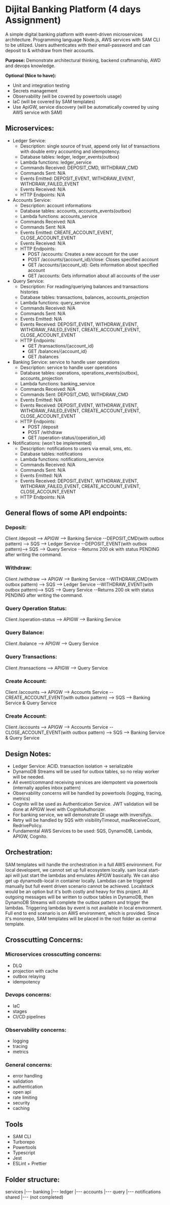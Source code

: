 # Dijital Banking Platform (4 days Assignment)

A simple digital banking platform with event-driven microservices architecture. Programming language Node.js, AWS services with SAM CLI to be utilized. Users authenticates with their email-password and can deposit to & withdraw from their accounts.

**Purpose:** Demonstrate architectural thinking, backend craftmanship, AWD and devops knowledge.

**Optional (Nice to have):** 
- Unit and integration testing
- Secrets management
- Observability (will be covered by powertools usage)
- IaC (will be covered by SAM templates)
- Use ApiGW, service discovery (will be automatically covered by using AWS service with SAM)

## Microservices:
- Ledger Service:
  - Description: single source of trust, append only list of transactions with double entry accounting and idempotency.
  - Database tables: ledger, ledger_events(outbox)
  - Lambda functions: ledger_service
  - Commands Received: DEPOSIT_CMD, WITHDRAW_CMD
  - Commands Sent: N/A
  - Events Emitted: DEPOSIT_EVENT, WITHDRAW_EVENT, WITHDRAW_FAILED_EVENT
  - Events Received: N/A
  - HTTP Endpoints: N/A
- Accounts Service:
  - Description: account informations
  - Database tables: accounts, accounts_events(outbox)
  - Lambda functions: accounts_service
  - Commands Received: N/A
  - Commands Sent: N/A
  - Events Emitted: CREATE_ACCOUNT_EVENT, CLOSE_ACCOUNT_EVENT
  - Events Received: N/A
  - HTTP Endpoints:
    - POST /accounts: Creates a new account for the user
    - POST /accounts/{account_id}/close: Closes specified account
    - GET /accounts/{account_id}: Gets information about specified account
    - GET /accounts: Gets information about all accounts of the user
- Query Service: 
  - Description: For reading/queriying balances and transactions histories
  - Database tables: transactions, balances, accounts_projection
  - Lambda functions: query_service
  - Commands Received: N/A
  - Commands Sent: N/A
  - Events Emitted: N/A
  - Events Received: DEPOSIT_EVENT, WITHDRAW_EVENT, WITHDRAW_FAILED_EVENT, CREATE_ACCOUNT_EVENT, CLOSE_ACCOUNT_EVENT
  - HTTP Endpoints:
    - GET /transactions/{account_id}
    - GET /balances/{account_id}
    - GET /balances
- Banking Service: service to handle user operations
  - Description: service to handle user operations
  - Database tables: operations, operations_events(outbox), accounts_projection
  - Lambda functions: banking_service
  - Commands Received: N/A
  - Commands Sent: DEPOSIT_CMD, WITHDRAW_CMD
  - Events Emitted: N/A
  - Events Received: DEPOSIT_EVENT, WITHDRAW_EVENT, WITHDRAW_FAILED_EVENT, CREATE_ACCOUNT_EVENT, CLOSE_ACCOUNT_EVENT
  - HTTP Endpoints:
    - POST /deposit
    - POST /withdraw
    - GET /operation-status/{operation_id}
- Notifications: (won't be implemented)
  - Description: notifications to users via email, sms, etc.
  - Database tables: notifications
  - Lambda functions: notifications_service
  - Commands Received: N/A
  - Commands Sent: N/A
  - Events Emitted: N/A
  - Events Received: DEPOSIT_EVENT, WITHDRAW_EVENT, WITHDRAW_FAILED_EVENT, CREATE_ACCOUNT_EVENT, CLOSE_ACCOUNT_EVENT
  - HTTP Endpoints: N/A


## General flows of some API endpoints: 

### Deposit:
Client /deposit --> APIGW --> Banking Service --DEPOSIT_CMD(with outbox pattern) --> SQS --> Ledger Service --DEPOSIT_EVENT(with outbox pattern)--> SQS --> Query Service 
--Returns 200 ok with status PENDING after writing the command.

### Withdraw:
Client /withdraw --> APIGW --> Banking Service --WITHDRAW_CMD(with outbox pattern) --> SQS --> Ledger Service --WITHDRAW_EVENT(with outbox pattern)--> SQS --> Query Service
--Returns 200 ok with status PENDING after writing the command.

### Query Operation Status:
Client /operation-status --> APIGW --> Banking Service

### Query Balance:
Client /balance --> APIGW --> Query Service

### Query Transactions:
Client /transactions --> APIGW --> Query Service

### Create Account:
Client /accounts --> APIGW --> Accounts Service --CREATE_ACCOUNT_EVENT(with outbox pattern) --> SQS --> Banking Service & Query Service

### Create Account:
Client /accounts --> APIGW --> Accounts Service --CLOSE_ACCOUNT_EVENT(with outbox pattern) --> SQS --> Banking Service & Query Service


## Design Notes:

- Ledger Service: ACID. transaction isolation -> serializable
- DynamoDB Streams will be used for outbox tables, so no relay worker will be needed.
- All event/command receiving services are idempotent via powertools (internally applies inbox pattern)
- Observability concerns will be handled by powertools (logging, tracing, metrics)
- Cognito will be used as Authentication Service. JWT validation will be done at APIGW level with CognitoAuthorizer.
- For banking service, we will demonstrate DI usage with inversifyjs.
- Retry will be handled by SQS with visibilityTimeout, maxReceiveCount, RedrivePolicy.
- Fundamental AWS Services to be used: SQS, DynamoDB, Lambda, APIGW, Cognito.


## Orchestration:

SAM templates will handle the orchestration in a full AWS environment.
For local developent, we cannot set up full ecosystem locally. sam local start-api will just start the lambdas and emulates APIGW basically. We can also get up dynamodb-local in container locally. Lambdas can be triggered manually but full event driven scenario cannot be achieved.
Localstack would be an option but it's both costly and heavy for this project.
All outgoing messages will be written to outbox tables in DynamoDB, then DynamoDB Streams will complete the outbox pattern and trigger the lambdas. Triggering lambdas by event is not available in local environment.
Full end to end scenario is on AWS environment, which is provided.
Since it's monorepo, SAM templates will be placed in the root folder as central template.

## Crosscutting Concerns:

### Microservices crosscutting concerns:
- DLQ
- projection with cache
- outbox relaying
- idempotency

### Devops concerns:
- IaC
- stages
- CI/CD pipelines

### Observability concerns:
- logging
- tracing
- metrics

### General concerns:
- error handling
- validation
- authentication
- open api
- rate limiting
- security
- caching


## Tools

- SAM CLI
- Turborepo
- Powertools
- Typescript
- Jest
- ESLint + Prettier


## Folder structure:

services
|--- banking
|--- ledger
|--- accounts
|--- query
|--- notifications
shared
|--- 
(not completed)